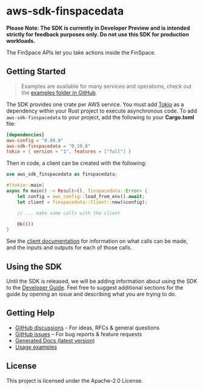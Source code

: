 # aws-sdk-finspacedata

**Please Note: The SDK is currently in Developer Preview and is intended strictly for
feedback purposes only. Do not use this SDK for production workloads.**

The FinSpace APIs let you take actions inside the FinSpace.

## Getting Started

> Examples are available for many services and operations, check out the
> [examples folder in GitHub](https://github.com/awslabs/aws-sdk-rust/tree/main/examples).

The SDK provides one crate per AWS service. You must add [Tokio](https://crates.io/crates/tokio)
as a dependency within your Rust project to execute asynchronous code. To add `aws-sdk-finspacedata` to
your project, add the following to your **Cargo.toml** file:

```toml
[dependencies]
aws-config = "0.49.0"
aws-sdk-finspacedata = "0.19.0"
tokio = { version = "1", features = ["full"] }
```

Then in code, a client can be created with the following:

```rust
use aws_sdk_finspacedata as finspacedata;

#[tokio::main]
async fn main() -> Result<(), finspacedata::Error> {
    let config = aws_config::load_from_env().await;
    let client = finspacedata::Client::new(&config);

    // ... make some calls with the client

    Ok(())
}
```

See the [client documentation](https://docs.rs/aws-sdk-finspacedata/latest/aws_sdk_finspacedata/client/struct.Client.html)
for information on what calls can be made, and the inputs and outputs for each of those calls.

## Using the SDK

Until the SDK is released, we will be adding information about using the SDK to the
[Developer Guide](https://docs.aws.amazon.com/sdk-for-rust/latest/dg/welcome.html). Feel free to suggest
additional sections for the guide by opening an issue and describing what you are trying to do.

## Getting Help

* [GitHub discussions](https://github.com/awslabs/aws-sdk-rust/discussions) - For ideas, RFCs & general questions
* [GitHub issues](https://github.com/awslabs/aws-sdk-rust/issues/new/choose) – For bug reports & feature requests
* [Generated Docs (latest version)](https://awslabs.github.io/aws-sdk-rust/)
* [Usage examples](https://github.com/awslabs/aws-sdk-rust/tree/main/examples)

## License

This project is licensed under the Apache-2.0 License.

